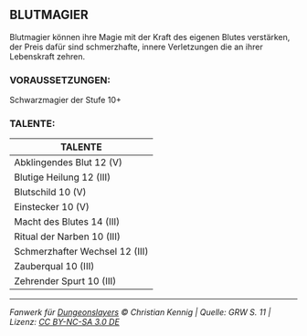 ## BLUTMAGIER

Blutmagier können ihre Magie mit der Kraft des eigenen Blutes verstärken, der Preis dafür sind schmerzhafte, innere Verletzungen die an ihrer Lebenskraft zehren.

### VORAUSSETZUNGEN:

Schwarzmagier der Stufe 10+

### TALENTE:

| TALENTE                        |
| ------------------------------ |
| Abklingendes Blut 12 (V)       |
| Blutige Heilung 12 (III)       |
| Blutschild 10 (V)              |
| Einstecker 10 (V)              |
| Macht des Blutes 14 (III)      |
| Ritual der Narben 10 (III)     |
| Schmerzhafter Wechsel 12 (III) |
| Zauberqual 10 (III)            |
| Zehrender Spurt 10 (III)       |

---

_Fanwerk für [Dungeonslayers](https://www.dungeonslayers.net/) © Christian Kennig | Quelle: GRW S. 11 | Lizenz: [CC BY-NC-SA 3.0 DE](https://creativecommons.org/licenses/by-nc-sa/3.0/de/)_
